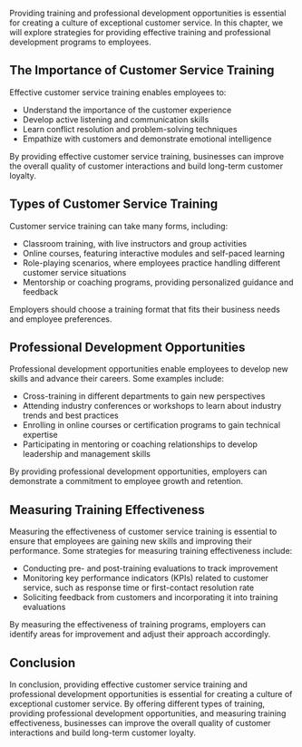 
Providing training and professional development opportunities is essential for creating a culture of exceptional customer service. In this chapter, we will explore strategies for providing effective training and professional development programs to employees.

The Importance of Customer Service Training
-------------------------------------------

Effective customer service training enables employees to:

* Understand the importance of the customer experience
* Develop active listening and communication skills
* Learn conflict resolution and problem-solving techniques
* Empathize with customers and demonstrate emotional intelligence

By providing effective customer service training, businesses can improve the overall quality of customer interactions and build long-term customer loyalty.

Types of Customer Service Training
----------------------------------

Customer service training can take many forms, including:

* Classroom training, with live instructors and group activities
* Online courses, featuring interactive modules and self-paced learning
* Role-playing scenarios, where employees practice handling different customer service situations
* Mentorship or coaching programs, providing personalized guidance and feedback

Employers should choose a training format that fits their business needs and employee preferences.

Professional Development Opportunities
--------------------------------------

Professional development opportunities enable employees to develop new skills and advance their careers. Some examples include:

* Cross-training in different departments to gain new perspectives
* Attending industry conferences or workshops to learn about industry trends and best practices
* Enrolling in online courses or certification programs to gain technical expertise
* Participating in mentoring or coaching relationships to develop leadership and management skills

By providing professional development opportunities, employers can demonstrate a commitment to employee growth and retention.

Measuring Training Effectiveness
--------------------------------

Measuring the effectiveness of customer service training is essential to ensure that employees are gaining new skills and improving their performance. Some strategies for measuring training effectiveness include:

* Conducting pre- and post-training evaluations to track improvement
* Monitoring key performance indicators (KPIs) related to customer service, such as response time or first-contact resolution rate
* Soliciting feedback from customers and incorporating it into training evaluations

By measuring the effectiveness of training programs, employers can identify areas for improvement and adjust their approach accordingly.

Conclusion
----------

In conclusion, providing effective customer service training and professional development opportunities is essential for creating a culture of exceptional customer service. By offering different types of training, providing professional development opportunities, and measuring training effectiveness, businesses can improve the overall quality of customer interactions and build long-term customer loyalty.
